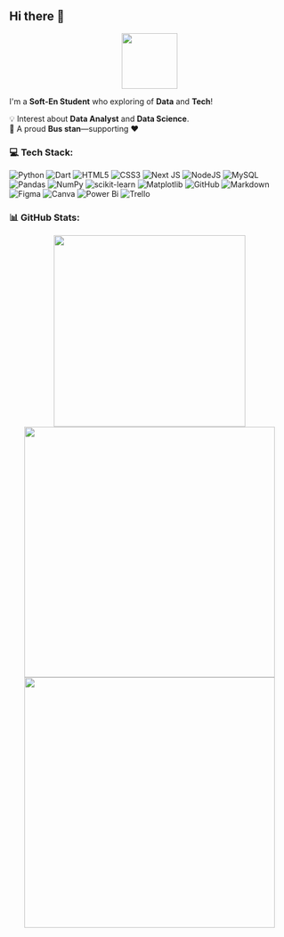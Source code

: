 ## Hi there 👋

<div id="header" align="center">
  <img src="https://media2.giphy.com/media/v1.Y2lkPTc5MGI3NjExamxscWo1dTJudzFoN2kwcjZqa3Q5YjQ1azEzZ2tqajFucGN5cnJlcyZlcD12MV9pbnRlcm5hbF9naWZfYnlfaWQmY3Q9cw/cQSjIBgUC2NbMKEm9q/giphy.gif" width="100"/>
</div>


I'm a **Soft-En Student** who exploring of **Data** and **Tech**!  

💡 Interest about **Data Analyst** and **Data Science**.  
🚌 A proud **Bus stan**—supporting ❤️



### 💻 Tech Stack:
![Python](https://img.shields.io/badge/python-3670A0?style=for-the-badge&logo=python&logoColor=ffdd54) 
![Dart](https://img.shields.io/badge/dart-%230175C2.svg?style=for-the-badge&logo=dart&logoColor=white) 
![HTML5](https://img.shields.io/badge/html5-%23E34F26.svg?style=for-the-badge&logo=html5&logoColor=white) 
![CSS3](https://img.shields.io/badge/css3-%231572B6.svg?style=for-the-badge&logo=css3&logoColor=white)
![Next JS](https://img.shields.io/badge/Next-black?style=for-the-badge&logo=next.js&logoColor=white) 
![NodeJS](https://img.shields.io/badge/node.js-6DA55F?style=for-the-badge&logo=node.js&logoColor=white) 
![MySQL](https://img.shields.io/badge/mysql-4479A1.svg?style=for-the-badge&logo=mysql&logoColor=white) 
![Pandas](https://img.shields.io/badge/pandas-%23150458.svg?style=for-the-badge&logo=pandas&logoColor=white) 
![NumPy](https://img.shields.io/badge/numpy-%23013243.svg?style=for-the-badge&logo=numpy&logoColor=white) 
![scikit-learn](https://img.shields.io/badge/scikit--learn-%23F7931E.svg?style=for-the-badge&logo=scikit-learn&logoColor=white) 
![Matplotlib](https://img.shields.io/badge/Matplotlib-%23ffffff.svg?style=for-the-badge&logo=Matplotlib&logoColor=black) 
![GitHub](https://img.shields.io/badge/github-%23121011.svg?style=for-the-badge&logo=github&logoColor=white) 
![Markdown](https://img.shields.io/badge/markdown-%23000000.svg?style=for-the-badge&logo=markdown&logoColor=white) 
![Figma](https://img.shields.io/badge/figma-%23F24E1E.svg?style=for-the-badge&logo=figma&logoColor=white) 
![Canva](https://img.shields.io/badge/Canva-%2300C4CC.svg?style=for-the-badge&logo=Canva&logoColor=white) 
![Power Bi](https://img.shields.io/badge/power_bi-F2C811?style=for-the-badge&logo=powerbi&logoColor=black) 
![Trello](https://img.shields.io/badge/Trello-%23026AA7.svg?style=for-the-badge&logo=Trello&logoColor=white) 

### 📊 GitHub Stats:
<p align="center">
  <img width="344px" src="https://github-readme-stats.vercel.app/api/top-langs/?username=Pimphaaa&theme=bear&hide_border=false&include_all_commits=false&count_private=false&layout=compact" />
  <img width="450px" src="https://github-readme-stats.vercel.app/api?username=Pimphaaa&theme=bear&hide_border=false&include_all_commits=false&count_private=false&show_icons=true" />
  <img width="450px" src="https://nirzak-streak-stats.vercel.app/?user=Pimphaaa&theme=bear&hide_border=false" />
</p>






